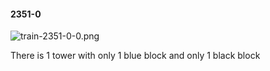 #### 2351-0
![train-2351-0-0.png](https://github.com/lil-lab/nlvr/raw/master/nlvr/train/images/59/train-2351-0-0.png "train-2351-0-0.png")

There is 1 tower with only 1 blue block and only 1 black block